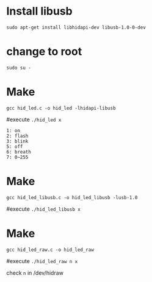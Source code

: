 
# Install libusb
`sudo apt-get install libhidapi-dev libusb-1.0-0-dev `

# change to root
`sudo su -`

# Make
`gcc hid_led.c -o hid_led -lhidapi-libusb`

#execute
`./hid_led x`

```
1: on
2: flash
3: blink
5: off
6: breath
7: 0~255
```

# Make
`gcc hid_led_libusb.c -o hid_led_libusb -lusb-1.0`

#execute
`./hid_led_libusb x`

# Make
`gcc hid_led_raw.c -o hid_led_raw`

#execute
`./hid_led_raw n x`

check `n` in /dev/hidraw